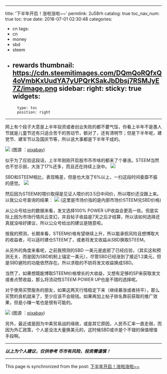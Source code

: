
---
title: '下半年开启！涨啦涨啦~~'
permlink: 2u58rh
catalog: true
toc_nav_num: true
toc: true
date: 2018-07-01 02:30:48
categories:
- cn
tags:
- cn
- money
- sbd
- steem
- rewards
thumbnail: https://cdn.steemitimages.com/DQmQoRQfxQ4oVmbKxUudYA7yUPQrKSakJbDbsj7RSMJyE7Z/image.png
sidebar:
    right:
        sticky: true
widgets:
    -
        type: toc
        position: right
---


网上有个段子大意是上半年投资或者创业失败的都不要气馁，你看上半年不是愚人节就是儿童节还有只适合苦干的劳动节，额对了，还有清明节；但是下半年呢，建党节、建军节以及国庆节等，所以说大事都是下半年干成的。

![](https://cdn.steemitimages.com/DQmQoRQfxQ4oVmbKxUudYA7yUPQrKSakJbDbsj7RSMJyE7Z/image.png)
(图源 ：[pixabay](https://pixabay.com/))

似乎为了应验这段话，上半年刚刚开启股市币市啥的都来了个暴涨。STEEM当然也不甘示弱，大涨了17%还多，而且还在持续上涨中。
![](https://cdn.steemitimages.com/DQma5FR84mZhCY81qG1cZaSF4hj4cJ22rJHagbXWkRAzxoq/image.png)

SBD和STEEM相比，表现略差，但是也大涨了6%以上，一扫这段时间委靡不振的感觉。
![](https://cdn.steemitimages.com/DQmSmfqxo9RvBP22PXGhyu9NyUhhwopwuxocRBHWAYi4vJe/image.png)

然后因为STEEM的喂价取得是见证人喂价的3.5日中间价，所以喂价还没跟上来。以我公众号查询的结果：
![](https://cdn.steemitimages.com/DQma3ZSMpSZnBeWY6uMn3JbrbwcCoEDse9sDghSuikhwPA8/image.png)
(这里是市场价指的是内部市场价STEEM兑SBD价格)

从公众号给出的数据来看，发文选择100% POWER UP收益会更高一些。但是实际上因为市场行情风云变幻，并且帖子收益是7天之后才结算，所以该如何选择还真就没啥好建议，所以公众号给出的建议是随意啦。

按我的预测，长期来看，STEEM价格有望继续上升，所以能承担风险且想博取大的收益者，可以适时建仓STEEM了，或者将发文收益从SBD换取STEEM。

从另外的角度来看呢，之前我预测的SBD 一美元是底部了已经应验，（其实这和预测无关，而是因为SBD机制上锚定一美元），尽管SBD已经涨到了接近1.2美元，但是SBD避险的功能依然存在。所以求稳的不妨将发文收益换成SBD。

当然了，如果想既能博取STEEM价格增长的大收益，又想有足够的SP来获取发文或者点赞收益，那么将流动性STEEM POWER UP也是不错的选择呢。

对于使用买赞服务的朋友，如果这两天行情稳定下来（继续暴涨或者持平），那么买赞的良机就来了，至少应该不会赔钱。如果再加上帖子排名靠前获取的推广效果，但是小赚一笔也是很有可能的。

![](https://cdn.steemitimages.com/DQmaWXqDnzaiy9KDESGVGeKgzGgeth2XdvdjWgtJW7cExsP/image.png)
(图源 ：[pixabay](https://pixabay.com/))

另外，最近或是因为中美贸易战的缘故，或是其它原因，人民币汇率一直走弱，而因为外汇政策，个人是没法大量换美元的，这时候SBD或许是个不错的保值增值手段啊。

---

***以上为个人建议，仅供参考
币市有风险，投资需谨慎！***

- - -

This page is synchronized from the post: [下半年开启！涨啦涨啦~~](https://steemit.com/@oflyhigh/2u58rh)

